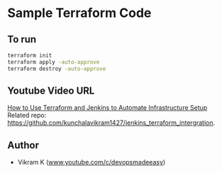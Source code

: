 # Sample Terraform Code

## To run 
```sh
terraform init
terraform apply -auto-approve
terraform destroy -auto-approve
```

## Youtube Video URL
[How to Use Terraform and Jenkins to Automate Infrastructure Setup](https://youtu.be/kIDiP3Unj7Y)
</br>
Related repo: https://github.com/kunchalavikram1427/jenkins_terraform_intergration.
## Author
- Vikram K (www.youtube.com/c/devopsmadeeasy)
